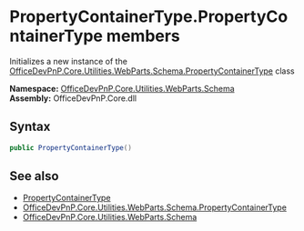 # PropertyContainerType.PropertyContainerType members 


Initializes a new instance of the  [OfficeDevPnP.Core.Utilities.WebParts.Schema.PropertyContainerType](OfficeDevPnP.Core.Utilities.WebParts.Schema.PropertyContainerType.md)  class  

**Namespace:** [OfficeDevPnP.Core.Utilities.WebParts.Schema](OfficeDevPnP.Core.Utilities.WebParts.Schema.md)  
**Assembly:** OfficeDevPnP.Core.dll  
## Syntax
```C#
public PropertyContainerType()
```
## See also
- [PropertyContainerType](OfficeDevPnP.Core.Utilities.WebParts.Schema.PropertyContainerType.md)
- [OfficeDevPnP.Core.Utilities.WebParts.Schema.PropertyContainerType](OfficeDevPnP.Core.Utilities.WebParts.Schema.PropertyContainerType.md)
- [OfficeDevPnP.Core.Utilities.WebParts.Schema](OfficeDevPnP.Core.Utilities.WebParts.Schema.md)
